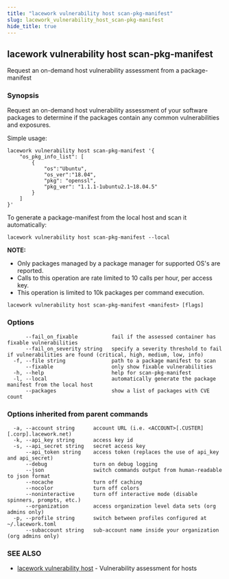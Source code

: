 ```yaml
---
title: "lacework vulnerability host scan-pkg-manifest"
slug: lacework_vulnerability_host_scan-pkg-manifest
hide_title: true
---
```


## lacework vulnerability host scan-pkg-manifest

Request an on-demand host vulnerability assessment from a package-manifest

### Synopsis

Request an on-demand host vulnerability assessment of your software packages to
determine if the packages contain any common vulnerabilities and exposures.

Simple usage:

    lacework vulnerability host scan-pkg-manifest '{
        "os_pkg_info_list": [
            {
                "os":"Ubuntu",
                "os_ver":"18.04",
                "pkg": "openssl",
                "pkg_ver": "1.1.1-1ubuntu2.1~18.04.5"
            }
        ]
    }'

To generate a package-manifest from the local host and scan it automatically:

    lacework vulnerability host scan-pkg-manifest --local

**NOTE:**
 - Only packages managed by a package manager for supported OS's are reported.
 - Calls to this operation are rate limited to 10 calls per hour, per access key.
 - This operation is limited to 10k packages per command execution.

```
lacework vulnerability host scan-pkg-manifest <manifest> [flags]
```

### Options

```
      --fail_on_fixable           fail if the assessed container has fixable vulnerabilities
      --fail_on_severity string   specify a severity threshold to fail if vulnerabilities are found (critical, high, medium, low, info)
  -f, --file string               path to a package manifest to scan
      --fixable                   only show fixable vulnerabilities
  -h, --help                      help for scan-pkg-manifest
  -l, --local                     automatically generate the package manifest from the local host
      --packages                  show a list of packages with CVE count
```

### Options inherited from parent commands

```
  -a, --account string      account URL (i.e. <ACCOUNT>[.CUSTER][.corp].lacework.net)
  -k, --api_key string      access key id
  -s, --api_secret string   secret access key
      --api_token string    access token (replaces the use of api_key and api_secret)
      --debug               turn on debug logging
      --json                switch commands output from human-readable to json format
      --nocache             turn off caching
      --nocolor             turn off colors
      --noninteractive      turn off interactive mode (disable spinners, prompts, etc.)
      --organization        access organization level data sets (org admins only)
  -p, --profile string      switch between profiles configured at ~/.lacework.toml
      --subaccount string   sub-account name inside your organization (org admins only)
```

### SEE ALSO

* [lacework vulnerability host](lacework_vulnerability_host.md)	 - Vulnerability assessment for hosts

